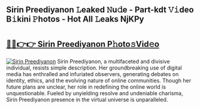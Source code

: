 ## Sirin Preediyanon 𝙻eaked 𝙽u𝚍e - Part-kdt 𝚅𝚒deo B𝚒kini 𝙿hotos - Hot All 𝙻eaks NjKPy

# <h2><a href="http://ld2oxim.urlbe.top/?page=Sirin+Preediyanon">🔗🔗👉👉 Sirin Preediyanon P𝚑oto𝚜Vid𝚎o</a></h2>

[![Sirin Preediyanon](https://i.imgur.com/eBuTRDB.gif)](http://ld2oxim.urlbe.top/?page=Sirin+Preediyanon)
Sirin Preediyanon, a multifaceted and divisive individual, resists simple description. Her groundbreaking use of digital media has enthralled and infuriated observers, generating debates on identity, ethics, and the evolving nature of online communities. Though her future plans are unclear, her role in redefining the online world is unquestionable. Fueled by unyielding resolve and undeniable charisma, Sirin Preediyanon presence in the virtual universe is unparalleled.
